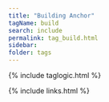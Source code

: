 ```yaml
---
title: "Building Anchor"
tagName: build
search: include
permalink: tag_build.html
sidebar:
folder: tags
---
```

{% include taglogic.html %}

{% include links.html %}
